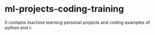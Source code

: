 # ml-projects-coding-training
It contains machine learning personal projects and coding examples of python and c
